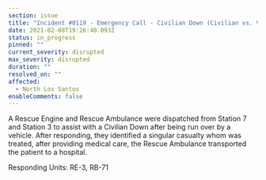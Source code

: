 ```yaml
---
section: issue
title: "Incident #0119 - Emergency Call - Civilian Down (Civilian vs. Vehicle)"
date: 2021-02-08T19:26:40.093Z
status: in_progress
pinned: ""
current_severity: disrupted
max_severity: disrupted
duration: ""
resolved_on: ""
affected:
  - North Los Santos
enableComments: false
---
```

A Rescue Engine and Rescue Ambulance were dispatched from Station 7 and Station 3 to assist with a Civilian Down after being run over by a vehicle. After responding, they identified a singular casualty whom was treated, after providing medical care, the Rescue Ambulance transported the patient to a hospital.

Responding Units: RE-3, RB-71
